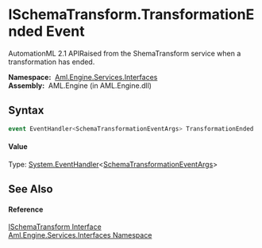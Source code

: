 ISchemaTransform.TransformationEnded Event
==========================================
AutomationML 2.1 APIRaised from the ShemaTransform service when a transformation has ended.

  **Namespace:**  [Aml.Engine.Services.Interfaces][1]  
  **Assembly:**  AML.Engine (in AML.Engine.dll)

Syntax
------

```csharp
event EventHandler<SchemaTransformationEventArgs> TransformationEnded
```

#### Value
Type: [System.EventHandler][2]&lt;[SchemaTransformationEventArgs][3]>

See Also
--------

#### Reference
[ISchemaTransform Interface][4]  
[Aml.Engine.Services.Interfaces Namespace][1]  

[1]: ../README.md
[2]: https://docs.microsoft.com/dotnet/api/system.eventhandler-1
[3]: ../SchemaTransformationEventArgs/README.md
[4]: README.md
[5]: https://www.automationml.org
[6]: ../../icons/logoShade.png